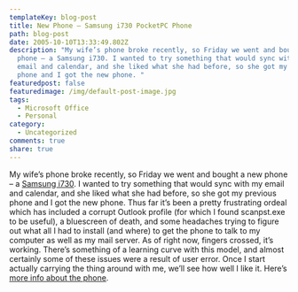 ```yaml
---
templateKey: blog-post
title: New Phone – Samsung i730 PocketPC Phone
path: blog-post
date: 2005-10-10T13:33:49.802Z
description: "My wife’s phone broke recently, so Friday we went and bought a new
  phone – a Samsung i730. I wanted to try something that would sync with my
  email and calendar, and she liked what she had before, so she got my previous
  phone and I got the new phone. "
featuredpost: false
featuredimage: /img/default-post-image.jpg
tags:
  - Microsoft Office
  - Personal
category:
  - Uncategorized
comments: true
share: true
---
```

<!--StartFragment-->

My wife’s phone broke recently, so Friday we went and bought a new phone – a [Samsung i730](http://www.vzwshop.com/samsungi730info). I wanted to try something that would sync with my email and calendar, and she liked what she had before, so she got my previous phone and I got the new phone. Thus far it’s been a pretty frustrating ordeal which has included a corrupt Outlook profile (for which I found scanpst.exe to be useful), a bluescreen of death, and some headaches trying to figure out what all I had to install (and where) to get the phone to talk to my computer as well as my mail server. As of right now, fingers crossed, it’s working. There’s something of a learning curve with this model, and almost certainly some of these issues were a result of user error. Once I start actually carrying the thing around with me, we’ll see how well I like it. Here’s [more info about the phone](http://www.vzwshop.com/samsungi730info).

<!--EndFragment-->